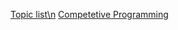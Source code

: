 [Topic list\n](https://github.com/the-hyp0cr1t3/CC/tree/master/Beginner%20Topics)
[Competetive Programming](https://github.com/the-hyp0cr1t3/CC/tree/master/Beginner%20Topics)
